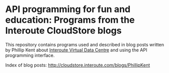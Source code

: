 API programming for fun and education: Programs from the Interoute CloudStore blogs
===================================================================================

This repository contains programs used and described in blog posts written by Phillip Kent about [Interoute Virtual Data Centre](https://cloudstore.interoute.com/what_is_vdc) and using the API programming interface.

Index of blog posts: http://cloudstore.interoute.com/blogs/PhillipKent